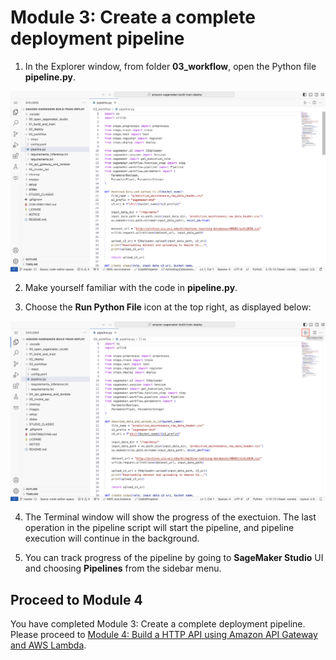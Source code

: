 # Module 3: Create a complete deployment pipeline

1. In the Explorer window, from folder **03_workflow**, open the Python file **pipeline.py**.

<img src="../images/module_03/open_pipeline_script.png" alt="Open pipeline script" width="800px" />

2. Make yourself familiar with the code in **pipeline.py**.

3. Choose the **Run Python File** icon at the top right, as displayed below:

<img src="../images/module_03/run_pipeline_script.png" alt="Open pipeline script" width="800px" />

4. The Terminal window will show the progress of the exectuion. The last operation in the pipeline script will start the pipeline, and pipeline execution will continue in the background.

5. You can track progress of the pipeline by going to **SageMaker Studio** UI and choosing **Pipelines** from the sidebar menu.

## Proceed to Module 4
You have completed Module 3: Create a complete deployment pipeline. Please proceed to [Module 4: Build a HTTP API using Amazon API Gateway and AWS Lambda](../04_api_gateway_and_lambda/README.md).